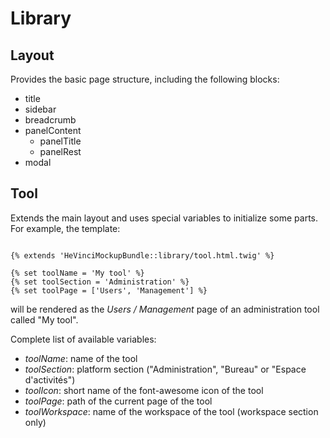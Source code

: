 Library
=======

Layout
------

Provides the basic page structure, including the following blocks:

- title
- sidebar
- breadcrumb
- panelContent
    - panelTitle
    - panelRest
- modal

Tool
----

Extends the main layout and uses special variables to initialize
some parts. For example, the template:

```django

{% extends 'HeVinciMockupBundle::library/tool.html.twig' %}

{% set toolName = 'My tool' %}
{% set toolSection = 'Administration' %}
{% set toolPage = ['Users', 'Management'] %}

```

will be rendered as the *Users / Management* page of an administration tool
called "My tool".

Complete list of available variables:

- *toolName*: name of the tool
- *toolSection*: platform section ("Administration", "Bureau" or "Espace d'activités")
- *toolIcon*: short name of the font-awesome icon of the tool
- *toolPage*: path of the current page of the tool
- *toolWorkspace*: name of the workspace of the tool (workspace section only)
